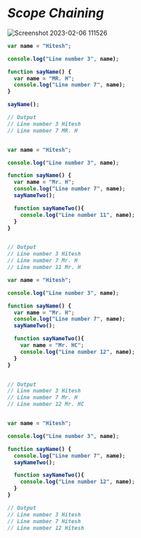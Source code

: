# _Scope Chaining_


![Screenshot 2023-02-06 111526](https://user-images.githubusercontent.com/91872149/216893086-4571e17e-a861-49f4-bb5c-bf2bd677906a.png)

<b>

```javascript
var name = "Hitesh";

console.log("Line number 3", name);

function sayName() {
  var name = "MR. H";
  console.log("Line number 7", name);
}

sayName();

// Output
// Line number 3 Hitesh
// Line number 7 MR. H
```

```javascript

var name = "Hitesh";

console.log("Line number 3", name);

function sayName() {
  var name = "Mr. H";
  console.log("Line number 7", name);
  sayNameTwo();

  function sayNameTwo(){
    console.log("Line number 11", name);
  }
}


// Output
// Line number 3 Hitesh
// Line number 7 Mr. H
// Line number 11 Mr. H
```

```javascript
var name = "Hitesh";

console.log("Line number 3", name);

function sayName() {
  var name = "Mr. H";
  console.log("Line number 7", name);
  sayNameTwo();

  function sayNameTwo(){
    var name = "Mr. HC";
    console.log("Line number 12", name);
  }
}


// Output
// Line number 3 Hitesh
// Line number 7 Mr. H
// Line number 12 Mr. HC
```

```javascript

var name = "Hitesh";

console.log("Line number 3", name);

function sayName() {
  console.log("Line number 7", name);
  sayNameTwo();

  function sayNameTwo(){
    console.log("Line number 12", name);
  }
}

// Output
// Line number 3 Hitesh
// Line number 7 Hitesh
// Line number 12 Hitesh
```
</b>
